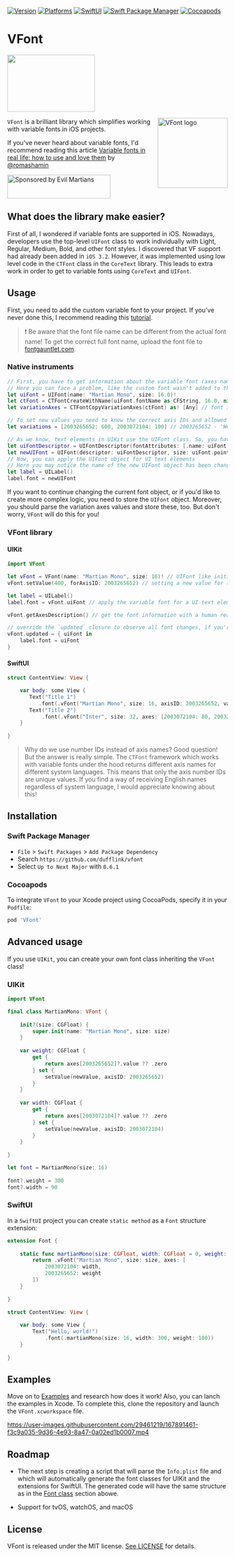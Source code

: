 [![Version](https://img.shields.io/badge/Version-0.6.1-red?style=flat-square)](https://img.shields.io/badge/Version-0.6.1-red?style=flat-square)
[![Platforms](https://img.shields.io/badge/Platforms-iOS-blue?style=flat-square)](https://img.shields.io/badge/Platforms-iOS-blue?style=flat-square)
[![SwiftUI](https://img.shields.io/badge/SwiftUI-compatible-orange?style=flat-square)](https://img.shields.io/badge/SwiftUI-compatible-orange?style=flat-square)
[![Swift Package Manager](https://img.shields.io/badge/Swift_Package_Manager-compatible-green?style=flat-square)](https://img.shields.io/badge/Swift_Package_Manager-compatible-green?style=flat-square)
[![Cocoapods](https://img.shields.io/badge/Cocoapods-compatible-green?style=flat-square)](https://img.shields.io/badge/Cocoapods-compatible-green?style=flat-square)

# VFont
<img width="200" height="130" src="https://user-images.githubusercontent.com/29461219/170474103-3bc01bce-56eb-487d-867d-79c31296c885.gif"/>

<img align="right" height="160" width="160"
     title="VFont logo" src="https://user-images.githubusercontent.com/29461219/168282928-cd6bd7ea-12e0-4572-8a8b-2b65538edb03.svg">

`VFont` is a brilliant library which simplifies working with variable fonts in iOS projects. 

If you've never heard about variable fonts, I'd recommend reading this article [Variable fonts in real life: how to use and love them](https://evilmartians.com/chronicles/variable-fonts-in-real-life-how-to-use-and-love-them) by [@romashamin](https://github.com/romashamin)

<a href="https://evilmartians.com/">
  <img
    src="https://evilmartians.com/badges/sponsored-by-evil-martians.svg"
    alt="Sponsored by Evil Martians"
    width="236"
    height="54"/> 
</a>

## What does the library make easier?

First of all, I wondered if variable fonts are supported in iOS. Nowadays, developers use the top-level `UIFont` class to work individually with Light, Regular, Medium, Bold, and other font styles. I discovered that VF support had already been added in `iOS 3.2`. However, it was implemented using low level code in the `CTFont` class in the `CoreText` library. This leads to extra work in order to get to variable fonts using `CoreText` and `UIFont`.

## Usage
First, you need to add the custom variable font to your project. If you've never done this, I recommend reading this [tutorial](https://sarunw.com/posts/how-to-add-custom-fonts-to-ios-app). 
>❗️ Be aware that the font file name can be different from the actual font name! To get the correct full font name, upload the font file to [fontgauntlet.com](https://fontgauntlet.com/).
### Native instruments
```swift
// First, you have to get information about the variable font (axes names, IDs, and allowed values). But the current axis value isn't there 🤷‍♂️
// Here you can face a problem, like the custom font wasn't added to the project, was added incorrectly, or font name isn't correct
let uiFont = UIFont(name: "Martian Mono", size: 16.0)!
let ctFont = CTFontCreateWithName(uiFont.fontName as CFString, 16.0, nil)
let variationAxes = CTFontCopyVariationAxes(ctFont) as! [Any] // font information with weird format 👎

// To set new values you need to know the correct axis IDs and allowed values (maxValue and minValue)
let variations = [2003265652: 600, 2003072104: 100] // 2003265652 - 'Weight'; 2003072104 - `Width`

// As we know, text elements in UIKit use the UIFont class. So, you have to create new UIFont object with new values for axes
let uiFontDescriptor = UIFontDescriptor(fontAttributes: [.name: uiFont.fontName, kCTFontVariationAttribute as UIFontDescriptor.AttributeName: variations])
let newUIFont = UIFont(descriptor: uiFontDescriptor, size: uiFont.pointSize) 
// Now, you can apply the UIFont object for UI text elements
// Here you may notice the name of the new UIFont object has been changed to 'MartianMono-Regular_wght2580000_wdth640000'
let label = UILabel()
label.font = newUIFont
```
If you want to continue changing the current font object, or if you'd like to create more complex logic, you need to store the `UIFont` object. Moreover, you should parse the variation axes values and store these, too. But don't worry, `VFont` will do this for you!

### VFont library
#### UIKit
```swift
import VFont

let vFont = VFont(name: "Martian Mono", size: 16)! // UIFont like initialization
vFont.setValue(400, forAxisID: 2003265652) // setting a new value for the 'Weight' axis

let label = UILabel()
label.font = vFont.uiFont // apply the variable font for a UI text element
```
```swift
vFont.getAxesDescription() // get the font information with а human readable format, if you need it ✅

// override the `updated` closure to observe all font changes, if you're going to change it at runtime
vFont.updated = { uiFont in
    label.font = uiFont
}
```
#### SwiftUI
```swift
struct ContentView: View {

    var body: some View {
       Text("Title 1")
          .font(.vFont("Martian Mono", size: 16, axisID: 2003265652, value: 450))
       Text("Title 2")
           .font(.vFont("Inter", size: 32, axes: [2003072104: 80, 2003265652: 490])
    }
    
}
```
> Why do we use number IDs instead of axis names? Good question! But the answer is really simple. The `CTFont` framework which works with variable fonts under the hood returns different axis names for different system languages. This means that only the axis number IDs are unique values. If you find a way of receiving English names regardless of system language, I would appreciate knowing about this!

## Installation
### Swift Package Manager

- `File` > `Swift Packages` > `Add Package Dependency`
- Search `https://github.com/dufflink/vfont`
- Select `Up to Next Major` with `0.6.1`

### Cocoapods

To integrate `VFont` to your Xcode project using CocoaPods, specify it in your `Podfile`:

```ruby
pod 'VFont'
```

## Advanced usage
If you use `UIKit`, you can create your own font class inheriting the `VFont` class!

### UIKit
```swift
import VFont

final class MartianMono: VFont {
    
    init?(size: CGFloat) {
        super.init(name: "Martian Mono", size: size)
    }
    
    var weight: CGFloat {
        get {
            return axes[2003265652]?.value ?? .zero
        } set {
            setValue(newValue, axisID: 2003265652)
        }
    }
    
    var width: CGFloat {
        get {
            return axes[2003072104]?.value ?? .zero
        } set {
            setValue(newValue, axisID: 2003072104)
        }
    }
    
}
```
```swift
let font = MartianMono(size: 16)
        
font?.weight = 300
font?.width = 90
```
### SwiftUI
In a `SwiftUI` project you can create `static method` as a `Font` structure extension:
```swift
extension Font {
    
    static func martianMono(size: CGFloat, width: CGFloat = 0, weight: CGFloat = 0) -> Font {
        return .vFont("Martian Mono", size: size, axes: [
            2003072104: width,
            2003265652: weight
        ])
    }
    
}
```
```swift
struct ContentView: View {
    
    var body: some View {
        Text("Hello, world!")
            .font(.martianMono(size: 16, width: 300, weight: 100))
    }
    
}
```
## Examples
Move on to [Examples](https://github.com/dufflink/vfont/tree/master/Example) and research how does it work! Also, you can lanch the examples in Xcode. To complete this, clone the repository and launch the `VFont.xcworkspace` file.

https://user-images.githubusercontent.com/29461219/167891461-f3c9a035-9d36-4e93-8a47-0a02ed1b0007.mp4

## Roadmap
- The next step is creating a script that will parse the `Info.plist` file and which will automatically generate the font classes for UIKit and the extensions for SwiftUI. The generated code will have the same structure as in the [Font class](https://github.com/dufflink/vfont/edit/master/README.md#font-class) section abowe.

- Support for tvOS, watchOS, and macOS

## License
VFont is released under the MIT license. [See LICENSE](https://github.com/dufflink/vfont/blob/master/LICENSE.md) for details.
